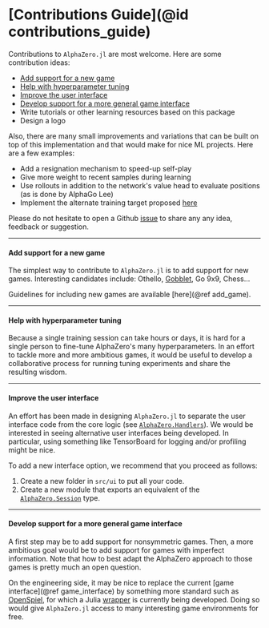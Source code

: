 # [Contributions Guide](@id contributions_guide)

Contributions to `AlphaZero.jl` are most welcome. Here are some contribution
ideas:

  - [Add support for a new game](@ref)
  - [Help with hyperparameter tuning](@ref)
  - [Improve the user interface](@ref)
  - [Develop support for a more general game interface](@ref)
  - Write tutorials or other learning resources based on this package
  - Design a logo

Also, there are many small improvements and variations that
can be built on top of this implementation and that would make for nice
ML projects. Here are a few examples:

  - Add a resignation mechanism to speed-up self-play
  - Give more weight to recent samples during learning
  - Use rollouts in addition to the network's value head to evaluate positions
    (as is done by AlphaGo Lee)
  - Implement the alternate training target proposed [here](https://medium.com/oracledevs/lessons-from-alphazero-part-4-improving-the-training-target-6efba2e71628)

Please do not hesitate to open a Github
[issue](https://github.com/jonathan-laurent/AlphaZero.jl/issues) to share any
any idea, feedback or suggestion.

---

#### Add support for a new game

The simplest way to contribute to `AlphaZero.jl` is to add support
for new games. Interesting candidates include:
Othello, [Gobblet](https://en.wikipedia.org/wiki/Gobblet), Go 9x9, Chess...

Guidelines for including new games are available [here](@ref add_game).

---

#### Help with hyperparameter tuning

Because a single training session can take hours or days, it is hard for a
single person to fine-tune AlphaZero's many hyperparameters.
In an effort to tackle more and more ambitious games, it would be useful
to develop a collaborative process for running tuning experiments and share
the resulting wisdom.

---

#### Improve the user interface

An effort has been made in designing `AlphaZero.jl` to separate the
user interface code from the core logic (see [`AlphaZero.Handlers`](@ref)).
We would be interested in seeing alternative user interfaces being developed.
In particular, using something like TensorBoard for logging and/or profiling
might be nice.

To add a new interface option, we recommend that you proceed as follows:
  1. Create a new folder in `src/ui` to put all your code.
  2. Create a new module that exports an equivalent of the
     [`AlphaZero.Session`](@ref) type.

---

#### Develop support for a more general game interface

A first step may be to add support for nonsymmetric games. Then, a more
ambitious goal would be to add support for games with imperfect information.
Note that how to best adapt the AlphaZero approach to those games is pretty much
an open question.

On the engineering side, it may be nice to replace the current
[game interface](@ref game_interface) by something more standard such as
[OpenSpiel](https://github.com/deepmind/open_spiel), for which a Julia
[wrapper](https://github.com/JuliaReinforcementLearning/OpenSpiel.jl) is
currently being developed. Doing so would give `AlphaZero.jl` access to many
interesting game environments for free.
